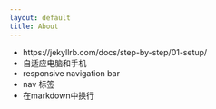 ```yaml
---
layout: default
title: About
---
```

<ul>
  <li>https://jekyllrb.com/docs/step-by-step/01-setup/</li>
  <li>自适应电脑和手机</li>
  <li>responsive navigation bar</li>
  <li>nav 标签</li>
  <li>在markdown中换行</li>
</ul>
